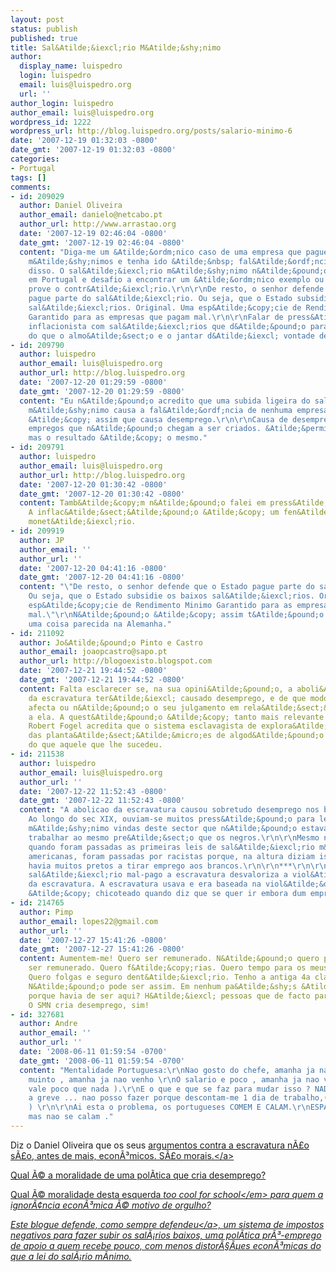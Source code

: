 ```yaml
---
layout: post
status: publish
published: true
title: Sal&Atilde;&iexcl;rio M&Atilde;&shy;nimo
author:
  display_name: luispedro
  login: luispedro
  email: luis@luispedro.org
  url: ''
author_login: luispedro
author_email: luis@luispedro.org
wordpress_id: 1222
wordpress_url: http://blog.luispedro.org/posts/salario-minimo-6
date: '2007-12-19 01:32:03 -0800'
date_gmt: '2007-12-19 01:32:03 -0800'
categories:
- Portugal
tags: []
comments:
- id: 209029
  author: Daniel Oliveira
  author_email: danielo@netcabo.pt
  author_url: http://www.arrastao.org
  date: '2007-12-19 02:46:04 -0800'
  date_gmt: '2007-12-19 02:46:04 -0800'
  content: "Diga-me um &Atilde;&ordm;nico caso de uma empresa que pague sal&Atilde;&iexcl;rios
    m&Atilde;&shy;nimos e tenha ido &Atilde;&nbsp; fal&Atilde;&ordf;ncia por causa
    disso. O sal&Atilde;&iexcl;rio m&Atilde;&shy;nimo n&Atilde;&pound;o causa desemprego
    em Portugal e desafio a encontrar um &Atilde;&ordm;nico exemplo ou estudo que
    prove o contr&Atilde;&iexcl;rio.\r\n\r\nDe resto, o senhor defende que o Estado
    pague parte do sal&Atilde;&iexcl;rio. Ou seja, que o Estado subsidie os baixos
    sal&Atilde;&iexcl;rios. Original. Uma esp&Atilde;&copy;cie de Rendimento Minimo
    Garantido para as empresas que pagam mal.\r\n\r\nFalar de press&Atilde;&pound;o
    inflacionista com sal&Atilde;&iexcl;rios que d&Atilde;&pound;o para pouco mais
    do que o almo&Atilde;&sect;o e o jantar d&Atilde;&iexcl; vontade de rir."
- id: 209790
  author: luispedro
  author_email: luis@luispedro.org
  author_url: http://blog.luispedro.org
  date: '2007-12-20 01:29:59 -0800'
  date_gmt: '2007-12-20 01:29:59 -0800'
  content: "Eu n&Atilde;&pound;o acredito que uma subida ligeira do sal&Atilde;&iexcl;rio
    m&Atilde;&shy;nimo causa a fal&Atilde;&ordf;ncia de nenhuma empresa. N&Atilde;&pound;o
    &Atilde;&copy; assim que causa desemprego.\r\n\r\nCausa de desemprego porque h&Atilde;&iexcl;
    empregos que n&Atilde;&pound;o chegam a ser criados. &Atilde;&permil; diferente,
    mas o resultado &Atilde;&copy; o mesmo."
- id: 209791
  author: luispedro
  author_email: luis@luispedro.org
  author_url: http://blog.luispedro.org
  date: '2007-12-20 01:30:42 -0800'
  date_gmt: '2007-12-20 01:30:42 -0800'
  content: Tamb&Atilde;&copy;m n&Atilde;&pound;o falei em press&Atilde;&micro;es inflaccion&Atilde;&iexcl;rias.
    A inflac&Atilde;&sect;&Atilde;&pound;o &Atilde;&copy; um fen&Atilde;&sup3;meno
    monet&Atilde;&iexcl;rio.
- id: 209919
  author: JP
  author_email: ''
  author_url: ''
  date: '2007-12-20 04:41:16 -0800'
  date_gmt: '2007-12-20 04:41:16 -0800'
  content: "\"De resto, o senhor defende que o Estado pague parte do sal&Atilde;&iexcl;rio.
    Ou seja, que o Estado subsidie os baixos sal&Atilde;&iexcl;rios. Original. Uma
    esp&Atilde;&copy;cie de Rendimento Minimo Garantido para as empresas que pagam
    mal.\"\r\nN&Atilde;&pound;o &Atilde;&copy; assim t&Atilde;&pound;o original. Faz-se
    uma coisa parecida na Alemanha."
- id: 211092
  author: Jo&Atilde;&pound;o Pinto e Castro
  author_email: joaopcastro@sapo.pt
  author_url: http://blogoexisto.blogspot.com
  date: '2007-12-21 19:44:52 -0800'
  date_gmt: '2007-12-21 19:44:52 -0800'
  content: Falta esclarecer se, na sua opini&Atilde;&pound;o, a aboli&Atilde;&sect;&Atilde;&pound;o
    da escravatura ter&Atilde;&iexcl; causado desemprego, e de que modo essa eventualidade
    afecta ou n&Atilde;&pound;o o seu julgamento em rela&Atilde;&sect;&Atilde;&pound;o
    a ela. A quest&Atilde;&pound;o &Atilde;&copy; tanto mais relevante quanto o Nobel
    Robert Fogel acredita que o sistema esclavagista de explora&Atilde;&sect;&Atilde;&pound;o
    das planta&Atilde;&sect;&Atilde;&micro;es de algod&Atilde;&pound;o era mais eficiente
    do que aquele que lhe sucedeu.
- id: 211538
  author: luispedro
  author_email: luis@luispedro.org
  author_url: ''
  date: '2007-12-22 11:52:43 -0800'
  date_gmt: '2007-12-22 11:52:43 -0800'
  content: "A abolicao da escravatura causou sobretudo desemprego nos brancos pobres.
    Ao longo do sec XIX, ouviam-se muitos press&Atilde;&pound;o para leis de sal&Atilde;&iexcl;rio
    m&Atilde;&shy;nimo vindas deste sector que n&Atilde;&pound;o estava disposto a
    trabalhar ao mesmo pre&Atilde;&sect;o que os negros.\r\n\r\nMesmo no New Deal,
    quando foram passadas as primeiras leis de sal&Atilde;&iexcl;rio m&Atilde;&shy;nimo
    americanas, foram passadas por racistas porque, na altura diziam isto explicitamente,
    havia muitos pretos a tirar emprego aos brancos.\r\n\r\n***\r\n\r\nComparar um
    sal&Atilde;&iexcl;rio mal-pago a escravatura desvaloriza a viol&Atilde;&ordf;ncia
    da escravatura. A escravatura usava e era baseada na viol&Atilde;&ordf;ncia. Ningu&Atilde;&copy;m
    &Atilde;&copy; chicoteado quando diz que se quer ir embora dum emprego mal pago."
- id: 214765
  author: Pimp
  author_email: lopes22@gmail.com
  author_url: ''
  date: '2007-12-27 15:41:26 -0800'
  date_gmt: '2007-12-27 15:41:26 -0800'
  content: Aumentem-me! Quero ser remunerado. N&Atilde;&pound;o quero produzir, quero
    ser remunerado. Quero f&Atilde;&copy;rias. Quero tempo para os meus 4 filhos.
    Quero folgas e seguro dent&Atilde;&iexcl;rio. Tenho a antiga 4a classe. Paguem-me!!
    N&Atilde;&pound;o pode ser assim. Em nenhum pa&Atilde;&shy;s &Atilde;&copy; assim,
    porque havia de ser aqui? H&Atilde;&iexcl; pessoas que de facto pararam no tempo.
    O SMN cria desemprego, sim!
- id: 327681
  author: Andre
  author_email: ''
  author_url: ''
  date: '2008-06-11 01:59:54 -0700'
  date_gmt: '2008-06-11 01:59:54 -0700'
  content: "Mentalidade Portuguesa:\r\nNao gosto do chefe, amanha ja nao venho.\r\nTrabalho
    muinto , amanha ja nao venho \r\nO salario e poco , amanha ja nao venho (mais
    vale poco que nada ).\r\nE o que e que se faz para mudar isso ? NADA\r\nAmnha
    a greve ... nao posso fazer porque descontam-me 1 dia de trabalho,( 20&acirc;&sbquo;&not;
    ) \r\n\r\nAi esta o problema, os portugueses COMEM E CALAM.\r\nESPANHOIS, comem
    mas nao se calam ."
---
```

<p>Diz o Daniel Oliveira que os seus <a href="http:&#47;&#47;arrastao.org&#47;cds&#47;tenho-425-argumentos&#47;">argumentos contra a escravatura n&Atilde;&pound;o s&Atilde;&pound;o, antes de mais, econ&Atilde;&sup3;micos. S&Atilde;&pound;o morais.<&#47;a></p>
<p>Qual &Atilde;&copy; a moralidade de uma pol&Atilde;&shy;tica que cria desemprego?</p>
<p>Qual &Atilde;&copy; moralidade desta esquerda <em>too cool for school<&#47;em> para quem a ignor&Atilde;&cent;ncia econ&Atilde;&sup3;mica &Atilde;&copy; motivo de orgulho?</p>
<p>Este blogue defende, como sempre <a href="http:&#47;&#47;blog.luispedro.org&#47;?p=211">defendeu<&#47;a>, um sistema de impostos negativos para fazer subir os sal&Atilde;&iexcl;rios baixos, uma pol&Atilde;&shy;tica pr&Atilde;&sup3;-emprego de apoio a quem recebe pouco, com menos distor&Atilde;&sect;&Atilde;&micro;es econ&Atilde;&sup3;micas do que a lei do sal&Atilde;&iexcl;rio m&Atilde;&shy;nimo.</p>

